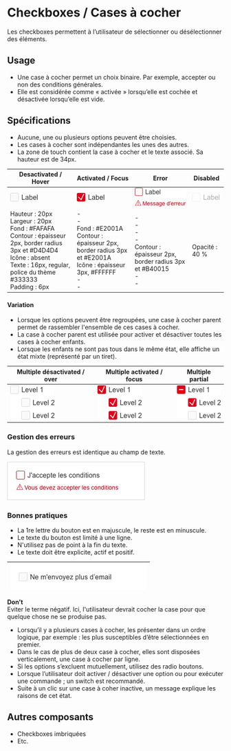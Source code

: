 # Checkboxes / Cases à cocher

Les checkboxes permettent à l’utilisateur de sélectionner ou désélectionner des éléments.

## Usage

- Une case à cocher permet un choix binaire. Par exemple, accepter ou non des conditions générales.
- Elle est considérée comme « activée » lorsqu’elle est cochée et désactivée lorsqu’elle est vide.


## Spécifications

- Aucune, une ou plusieurs options peuvent être choisies.
- Les cases à cocher sont indépendantes les unes des autres.
- La zone de touch contient la case à cocher et le texte associé. Sa hauteur est de 34px.

Desactivated / Hover | Activated / Focus | Error | Disabled
------------ | ------------- | ------------- | ------------- |
![checkboxes__desactivated](design/checkboxes__desactivated.png)|![checkboxes__activated](design/checkboxes__activated.png)|![checkboxes__error](design/checkboxes__error.png)|![checkboxes__desactivated__disabled](design/checkboxes__desactivated__disabled.png)
Hauteur : 20px <br> Largeur : 20px <br> Fond : #FAFAFA <br> Contour : épaisseur 2px, border radius 3px et #D4D4D4 <br> Icône : absent  <br> Texte : 16px, regular, police du thème #333333 <br> Padding : 6px | -  <br> - <br> Fond : #E2001A <br> Contour : épaisseur 2px, border radius 3px et #E2001A <br> Icône : épaisseur 3px, #FFFFFF <br> - <br> - |  -  <br> - <br> -  <br> - <br> Contour : épaisseur 2px, border radius 3px et #B40015 <br> - <br> -  | Opacité : 40 %



#### Variation

- Lorsque les options peuvent être regroupées, une case à cocher parent permet de rassembler l'ensemble de ces cases à cocher.
- La case à cocher parent est utilisée pour activer et désactiver toutes les cases à cocher enfants.
- Lorsque les enfants ne sont pas tous dans le même état, elle affiche un état mixte (représenté par un tiret).


Multiple désactivated / over | Multiple activated / focus | Multiple partial
------------ | ------------- | ------------- |
![checkboxes__multiple__desactived](design/checkboxes__multiple__desactived.png)|![checkboxes__multiple__activated](design/checkboxes__multiple__activated.png)|![checkboxes__multiple__partial](design/checkboxes__multiple__partial.png)


### Gestion des erreurs

La gestion des erreurs est identique au champ de texte.

![checkboxes__ex__error-with-message](design/checkboxes__ex__error-with-message.png)

### Bonnes pratiques

- La 1re lettre du bouton est en majuscule, le reste est en minuscule.
- Le texte du bouton est limité à une ligne.
- N'utilisez pas de point à la fin du texte.
- Le texte doit être explicite, actif et positif.


 <div class="do-dont">
 <div class="dont">

![checkboxes__ex__dont](design/checkboxes__ex__dont.png)|
------------ |
**Don’t** <br/> Eviter le terme négatif. Ici, l'utilisateur devrait cocher la case pour que quelque chose ne se produise pas.

 </div>
 </div>


- Lorsqu’il y a plusieurs cases à cocher, les présenter dans un ordre logique, par exemple : les plus susceptibles d’être sélectionnées en premier.
- Dans le cas de plus de deux case à cocher, elles sont disposées verticalement, une case à cocher par ligne.
- Si les options s’excluent mutuellement, utilisez des radio boutons.
- Lorsque l’utilisateur doit activer / désactiver une option ou pour exécuter une commande ; un switch est recommandé.
- Suite à un clic sur une case à coher inactive, un message explique les raisons de cet état.

## Autres composants

- Checkboxes imbriquées
- Etc.
